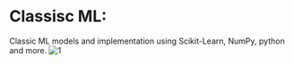 # Classisc ML:
Classic ML models and implementation using Scikit-Learn, NumPy, python and more.
![1](https://user-images.githubusercontent.com/73366841/110483979-e9ed0e00-80f2-11eb-952a-75d218724d91.jpg)
